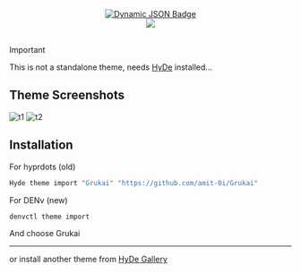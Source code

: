 <div align = center>
    <a href=https://discord.gg/VsWNpZ7F>
        <img alt="Dynamic JSON Badge" src="https://img.shields.io/badge/dynamic/json?url=https%3A%2F%2Fdiscordapp.com%2Fapi%2Finvites%2FmT5YqjaJFh%3Fwith_counts%3Dtrue&query=%24.approximate_member_count&suffix=%20members&style=for-the-badge&logo=discord&logoSize=auto&label=The%20HyDe%20Project&labelColor=ebbcba&color=c79bf0">    
    </a>
</div>
<div align = center><img src="https://raw.githubusercontent.com/prasanthrangan/hyprdots/main/Source/assets/denv_banner.png"><br><br></div>

> [!IMPORTANT]
> This is not a standalone theme, needs [HyDe](https://github.com/DENv-Project/DENv) installed...

## Theme Screenshots
![t1](./screenshots/screenshot1)
![t2](./screenshots/screenshot2)

## Installation

For hyprdots (old)
```sh
Hyde theme import "Grukai" "https://github.com/amit-0i/Grukai"
```

For DENv (new)
```sh
denvctl theme import
```
And choose Grukai

---

or install another theme from [HyDe Gallery](https://github.com/kRHYME7/denv-gallery)
